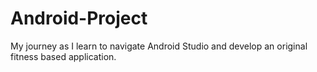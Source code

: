 # Android-Project

My journey as I learn to navigate Android Studio and develop an original fitness based application.
